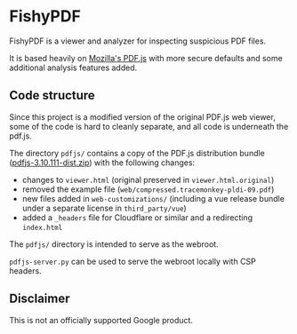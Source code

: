 # FishyPDF

FishyPDF is a viewer and analyzer for inspecting suspicious PDF files.

It is based heavily on [Mozilla's PDF.js](https://github.com/mozilla/pdf.js)
with more secure defaults and some additional analysis features added.

## Code structure

Since this project is a modified version of the original PDF.js web viewer, some
of the code is hard to cleanly separate, and all code is underneath the pdf.js.

The directory `pdfjs/` contains a copy of the PDF.js distribution bundle ([pdfjs-3.10.111-dist.zip](https://github.com/mozilla/pdf.js/releases/tag/v3.10.111)) with the following changes:

 - changes to `viewer.html` (original preserved in `viewer.html.original`)
 - removed the example file (`web/compressed.tracemonkey-pldi-09.pdf`)
 - new files added in `web-customizations/` (including a vue release bundle under a separate license in `third_party/vue`)
 - added a `_headers` file for Cloudflare or similar and a redirecting `index.html`

The `pdfjs/` directory is intended to serve as the webroot.

`pdfjs-server.py` can be used to serve the webroot locally with CSP headers.

## Disclaimer

This is not an officially supported Google product.
